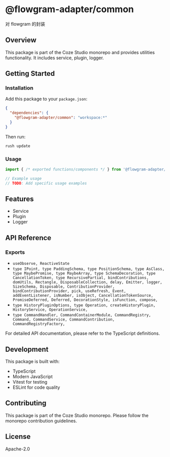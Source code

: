 # @flowgram-adapter/common

对 flowgram 的封装

## Overview

This package is part of the Coze Studio monorepo and provides utilities functionality. It includes service, plugin, logger.

## Getting Started

### Installation

Add this package to your `package.json`:

```json
{
  "dependencies": {
    "@flowgram-adapter/common": "workspace:*"
  }
}
```

Then run:

```bash
rush update
```

### Usage

```typescript
import { /* exported functions/components */ } from '@flowgram-adapter/common';

// Example usage
// TODO: Add specific usage examples
```

## Features

- Service
- Plugin
- Logger

## API Reference

### Exports

- `useObserve, ReactiveState`
- `type IPoint,
  type PaddingSchema,
  type PositionSchema,
  type AsClass,
  type MaybePromise,
  type MaybeArray,
  type SchemaDecoration,
  type CancellationToken,
  type RecursivePartial,
  bindContributions,
  domUtils,
  Rectangle,
  DisposableCollection,
  delay,
  Emitter,
  logger,
  SizeSchema,
  Disposable,
  ContributionProvider,
  bindContributionProvider,
  pick,
  useRefresh,
  Event,
  addEventListener,
  isNumber,
  isObject,
  CancellationTokenSource,
  PromiseDeferred,
  Deferred,
  DecorationStyle,
  isFunction,
  compose,`
- `type HistoryPluginOptions,
  type Operation,
  createHistoryPlugin,
  HistoryService,
  OperationService,`
- `type CommandHandler,
  CommandContainerModule,
  CommandRegistry,
  Command,
  CommandService,
  CommandContribution,
  CommandRegistryFactory,`


For detailed API documentation, please refer to the TypeScript definitions.

## Development

This package is built with:

- TypeScript
- Modern JavaScript
- Vitest for testing
- ESLint for code quality

## Contributing

This package is part of the Coze Studio monorepo. Please follow the monorepo contribution guidelines.

## License

Apache-2.0
